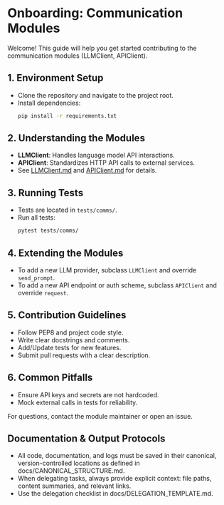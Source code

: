 # Onboarding: Communication Modules

Welcome! This guide will help you get started contributing to the communication modules (LLMClient, APIClient).

## 1. Environment Setup
- Clone the repository and navigate to the project root.
- Install dependencies:
  ```bash
  pip install -r requirements.txt
  ```

## 2. Understanding the Modules
- **LLMClient**: Handles language model API interactions.
- **APIClient**: Standardizes HTTP API calls to external services.
- See [LLMClient.md](LLMClient.md) and [APIClient.md](APIClient.md) for details.

## 3. Running Tests
- Tests are located in `tests/comms/`.
- Run all tests:
  ```bash
  pytest tests/comms/
  ```

## 4. Extending the Modules
- To add a new LLM provider, subclass `LLMClient` and override `send_prompt`.
- To add a new API endpoint or auth scheme, subclass `APIClient` and override `request`.

## 5. Contribution Guidelines
- Follow PEP8 and project code style.
- Write clear docstrings and comments.
- Add/Update tests for new features.
- Submit pull requests with a clear description.

## 6. Common Pitfalls
- Ensure API keys and secrets are not hardcoded.
- Mock external calls in tests for reliability.

For questions, contact the module maintainer or open an issue.



## Documentation & Output Protocols
- All code, documentation, and logs must be saved in their canonical, version-controlled locations as defined in docs/CANONICAL_STRUCTURE.md.
- When delegating tasks, always provide explicit context: file paths, content summaries, and relevant links.
- Use the delegation checklist in docs/DELEGATION_TEMPLATE.md.
